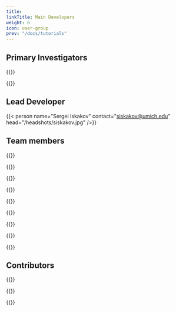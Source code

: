 ```yaml
---
title: 
linkTitle: Main Developers
weight: 6
icon: user-group
prev: "/docs/tutorials"
---
```



## Primary Investigators

{{<person name="Emanuel Gull" contact="egull@umich.edu" title="" head="/headshots/egull.jpg" />}}

{{<person name="Dominika Zgid" contact="zgid@umich.edu" title="" head="/headshots/zgid.jpg" />}}

## Lead Developer

{{< person name="Sergei Iskakov" contact="siskakov@umich.edu" head="/headshots/siskakov.jpg" />}}

## Team members

{{<person name="Vibin Abraham" head="/headshots/avibin.jpg" />}}

{{<person name="Jacob Adamski" head="/headshots/adamskij.jpg" />}}

{{<person name="Tianran Chen" head="/headshots/tchen.jpg" />}}

{{<person name="Gaurav Harsha" />}}

{{<person name="Pavel Pokhilko" head="/headshots/pokhilko.jpg" />}}

{{<person name="Munkhorgil Wang" head="/headshots/munkhw.jpg"/>}}

{{<person name="Ming Wen" />}}

{{<person name="Yang Yu" head="/headshots/umyangyu.jpg" />}}

{{<person name="Lei Zhang" head="/headshots/lzphy.jpg" />}}

## Contributors

{{<person name="Jia Li" head="/headshots/jli.jpg" />}}

{{<person name="Chia-Nan Yeh"  head="/headshots/cnyeh.jpg" />}}

{{<person name="Runxue Yu" head="/headshots/runxueyu.jpg" />}}

